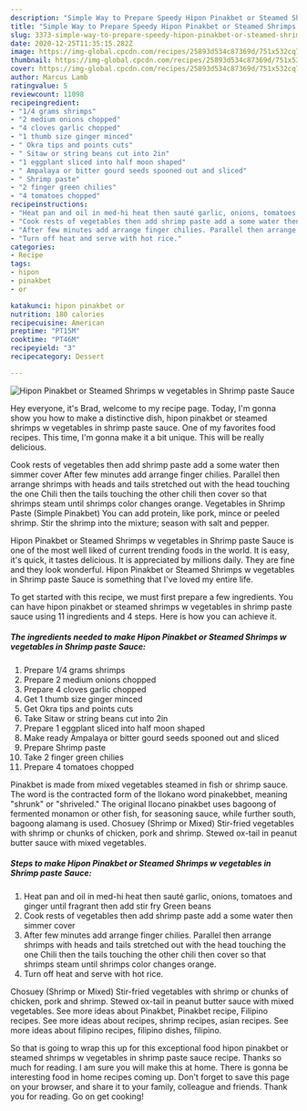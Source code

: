 ```yaml
---
description: "Simple Way to Prepare Speedy Hipon Pinakbet or Steamed Shrimps w vegetables in Shrimp paste Sauce"
title: "Simple Way to Prepare Speedy Hipon Pinakbet or Steamed Shrimps w vegetables in Shrimp paste Sauce"
slug: 3373-simple-way-to-prepare-speedy-hipon-pinakbet-or-steamed-shrimps-w-vegetables-in-shrimp-paste-sauce
date: 2020-12-25T11:35:15.282Z
image: https://img-global.cpcdn.com/recipes/25893d534c87369d/751x532cq70/hipon-pinakbet-or-steamed-shrimps-w-vegetables-in-shrimp-paste-sauce-recipe-main-photo.jpg
thumbnail: https://img-global.cpcdn.com/recipes/25893d534c87369d/751x532cq70/hipon-pinakbet-or-steamed-shrimps-w-vegetables-in-shrimp-paste-sauce-recipe-main-photo.jpg
cover: https://img-global.cpcdn.com/recipes/25893d534c87369d/751x532cq70/hipon-pinakbet-or-steamed-shrimps-w-vegetables-in-shrimp-paste-sauce-recipe-main-photo.jpg
author: Marcus Lamb
ratingvalue: 5
reviewcount: 11098
recipeingredient:
- "1/4 grams shrimps"
- "2 medium onions chopped"
- "4 cloves garlic chopped"
- "1 thumb size ginger minced"
- " Okra tips and points cuts"
- " Sitaw or string beans cut into 2in"
- "1 eggplant sliced into half moon shaped"
- " Ampalaya or bitter gourd seeds spooned out and sliced"
- " Shrimp paste"
- "2 finger green chilies"
- "4 tomatoes chopped"
recipeinstructions:
- "Heat pan and oil in med-hi heat then sauté garlic, onions, tomatoes and ginger until fragrant then add stir fry Green beans"
- "Cook rests of vegetables then add shrimp paste add a some water then simmer cover"
- "After few minutes add arrange finger chilies. Parallel then arrange shrimps with heads and tails stretched out with the head touching the one Chili then the tails touching the other chili then cover so that shrimps steam until shrimps color changes orange."
- "Turn off heat and serve with hot rice."
categories:
- Recipe
tags:
- hipon
- pinakbet
- or

katakunci: hipon pinakbet or 
nutrition: 180 calories
recipecuisine: American
preptime: "PT15M"
cooktime: "PT46M"
recipeyield: "3"
recipecategory: Dessert

---
```



![Hipon Pinakbet or Steamed Shrimps w vegetables in Shrimp paste Sauce](https://img-global.cpcdn.com/recipes/25893d534c87369d/751x532cq70/hipon-pinakbet-or-steamed-shrimps-w-vegetables-in-shrimp-paste-sauce-recipe-main-photo.jpg)

Hey everyone, it's Brad, welcome to my recipe page. Today, I'm gonna show you how to make a distinctive dish, hipon pinakbet or steamed shrimps w vegetables in shrimp paste sauce. One of my favorites food recipes. This time, I'm gonna make it a bit unique. This will be really delicious.

Cook rests of vegetables then add shrimp paste add a some water then simmer cover After few minutes add arrange finger chilies. Parallel then arrange shrimps with heads and tails stretched out with the head touching the one Chili then the tails touching the other chili then cover so that shrimps steam until shrimps color changes orange. Vegetables in Shrimp Paste (Simple Pinakbet) You can add protein, like pork, mince or peeled shrimp. Stir the shrimp into the mixture; season with salt and pepper.

Hipon Pinakbet or Steamed Shrimps w vegetables in Shrimp paste Sauce is one of the most well liked of current trending foods in the world. It is easy, it's quick, it tastes delicious. It is appreciated by millions daily. They are fine and they look wonderful. Hipon Pinakbet or Steamed Shrimps w vegetables in Shrimp paste Sauce is something that I've loved my entire life.


To get started with this recipe, we must first prepare a few ingredients. You can have hipon pinakbet or steamed shrimps w vegetables in shrimp paste sauce using 11 ingredients and 4 steps. Here is how you can achieve it.

<!--inarticleads1-->

##### The ingredients needed to make Hipon Pinakbet or Steamed Shrimps w vegetables in Shrimp paste Sauce:

1. Prepare 1/4 grams shrimps
1. Prepare 2 medium onions chopped
1. Prepare 4 cloves garlic chopped
1. Get 1 thumb size ginger minced
1. Get  Okra tips and points cuts
1. Take  Sitaw or string beans cut into 2in
1. Prepare 1 eggplant sliced into half moon shaped
1. Make ready  Ampalaya or bitter gourd seeds spooned out and sliced
1. Prepare  Shrimp paste
1. Take 2 finger green chilies
1. Prepare 4 tomatoes chopped


Pinakbet is made from mixed vegetables steamed in fish or shrimp sauce. The word is the contracted form of the Ilokano word pinakebbet, meaning &#34;shrunk&#34; or &#34;shriveled.&#34; The original Ilocano pinakbet uses bagoong of fermented monamon or other fish, for seasoning sauce, while further south, bagoong alamang is used. Chosuey (Shrimp or Mixed) Stir-fried vegetables with shrimp or chunks of chicken, pork and shrimp. Stewed ox-tail in peanut butter sauce with mixed vegetables. 

<!--inarticleads2-->

##### Steps to make Hipon Pinakbet or Steamed Shrimps w vegetables in Shrimp paste Sauce:

1. Heat pan and oil in med-hi heat then sauté garlic, onions, tomatoes and ginger until fragrant then add stir fry Green beans
1. Cook rests of vegetables then add shrimp paste add a some water then simmer cover
1. After few minutes add arrange finger chilies. Parallel then arrange shrimps with heads and tails stretched out with the head touching the one Chili then the tails touching the other chili then cover so that shrimps steam until shrimps color changes orange.
1. Turn off heat and serve with hot rice.


Chosuey (Shrimp or Mixed) Stir-fried vegetables with shrimp or chunks of chicken, pork and shrimp. Stewed ox-tail in peanut butter sauce with mixed vegetables. See more ideas about Pinakbet, Pinakbet recipe, Filipino recipes. See more ideas about recipes, shrimp recipes, asian recipes. See more ideas about filipino recipes, filipino dishes, filipino. 

So that is going to wrap this up for this exceptional food hipon pinakbet or steamed shrimps w vegetables in shrimp paste sauce recipe. Thanks so much for reading. I am sure you will make this at home. There is gonna be interesting food in home recipes coming up. Don't forget to save this page on your browser, and share it to your family, colleague and friends. Thank you for reading. Go on get cooking!
